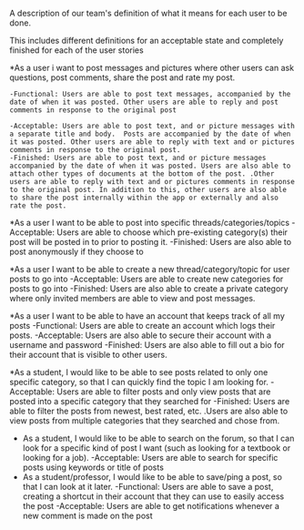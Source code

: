 A description of our team's definition of what it means for each user to be done. 

This includes different definitions for an acceptable state and completely finished for each of the user stories

*As a user i want to post messages and pictures where other users can ask questions, post comments, share the post and rate my post.

	-Functional: Users are able to post text messages, accompanied by the date of when it was posted. Other users are able to reply and post comments in response to the original post
	
	-Acceptable: Users are able to post text, and or picture messages with a separate title and body.  Posts are accompanied by the date of when it was posted. Other users are able to reply with text and or pictures comments in response to the original post. 
	-Finished: Users are able to post text, and or picture messages accompanied by the date of when it was posted. Users are also able to attach other types of documents at the bottom of the post. .Other users are able to reply with text and or pictures comments in response to the original post. In addition to this, other users are also able to share the post internally within the app or externally and also rate the post. 

*As a user I want to be able to post into specific threads/categories/topics 
	-Acceptable: Users are able to choose which pre-existing category(s) their post will be posted in to prior to posting it. 
	-Finished: Users are also able to post anonymously if they choose to 
	
*As a user I want to be able to create a new thread/category/topic for user posts to go into
	-Acceptable: Users are able to create new categories for posts to go into
	-Finished: Users are also able to create a private category where only invited members are able to view and post messages.

*As a user I want to be able to have an account that keeps track of all my posts 
	-Functional: Users are able to create an account which logs their posts.
	-Acceptable: Users are also able to secure their account with a username and password 
	-Finished: Users are also able to fill out a bio for their account that is visible to other users. 

*As a student, I would like to be able to see posts related to only one specific category, so that I can quickly find the topic I am looking for.
	-Acceptable: Users are able to filter posts and only view posts that are posted into a specific category that they searched for
	-Finished:  Users are able to filter the posts from newest, best rated, etc. .Users are also able to view posts from multiple categories that they searched and chose from.

* As a student, I would like to be able to search on the forum, so that I can look for a specific kind of post I want (such as looking for a textbook or looking for a job).
	-Acceptable: Users are able to search for specific posts using keywords or title of posts
* As a student/professor, I would like to be able to save/ping a post, so that I can look at it later.
	-Functional: Users are able to save a post, creating a shortcut in their account that they can use to easily access the post
	-Acceptable: Users are able to get notifications whenever a new comment is made on the post

